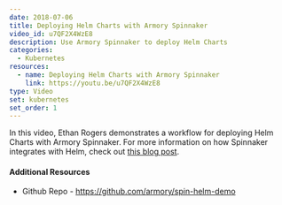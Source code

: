 ```yaml
---
date: 2018-07-06
title: Deploying Helm Charts with Armory Spinnaker
video_id: u7QF2X4WzE8
description: Use Armory Spinnaker to deploy Helm Charts
categories:
  - Kubernetes
resources: 
  - name: Deploying Helm Charts with Armory Spinnaker
    link: https://youtu.be/u7QF2X4WzE8
type: Video
set: kubernetes
set_order: 1
---
```


In this video, Ethan Rogers demonstrates a workflow for deploying Helm Charts with Armory Spinnaker. For more information on how Spinnaker integrates with Helm, check out [this blog post](https://blog.armory.io/deploy-helm-charts-with-spinnaker/).


#### Additional Resources
* Github Repo - <https://github.com/armory/spin-helm-demo>